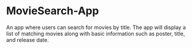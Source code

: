 # MovieSearch-App
An app where users can search for movies by title. The app will display a list of matching movies along with basic information such as poster, title, and release date. 
